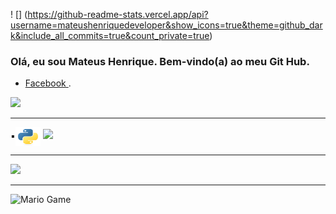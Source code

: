 ! [] (https://github-readme-stats.vercel.app/api?username=mateushenriquedeveloper&show_icons=true&theme=github_dark&include_all_commits=true&count_private=true)
### Olá, eu sou Mateus Henrique. Bem-vindo(a) ao meu Git Hub.  
- [ Facebook ](https://www.facebook.com/Mateus.henrique.010/).

<a href="https://www.facebook.com/Mateus.henrique.010" target="_blank"><img src="https://img.shields.io/badge/Facebook-1877F2?style=for-the-badge&logo=facebook&logoColor=white" target="_blank"></a>



----------------------------------------------------------------------------------------------------------------------------------------------------------------------------------------------------------
 ▪<img align="center" alt="mateus-Python" height="30" width="40" src="https://raw.githubusercontent.com/devicons/devicon/master/icons/python/python-original.svg">
<code><img height="20" src="https://img.shields.io/badge/Java-ED8B00?style=for-the-badge&logo=java&logoColor=white"></code>

  
  --------------------------------------------------------------------------------------------------------------------------------------------------
  <img height="180em" src="https://github-readme-stats.vercel.app/api/top-langs/?username=mateushenriquefonsecaxavierdasilva&layout=compact&langs_count=7&theme=github_dark"/>


  ---------------------------------------------------
  
<img src = "https://github.com/TheDudeThatCode/TheDudeThatCode/blob/master/Assets/Mario_Gameplay.gif" alt = "Mario Game" width = "980">
  

